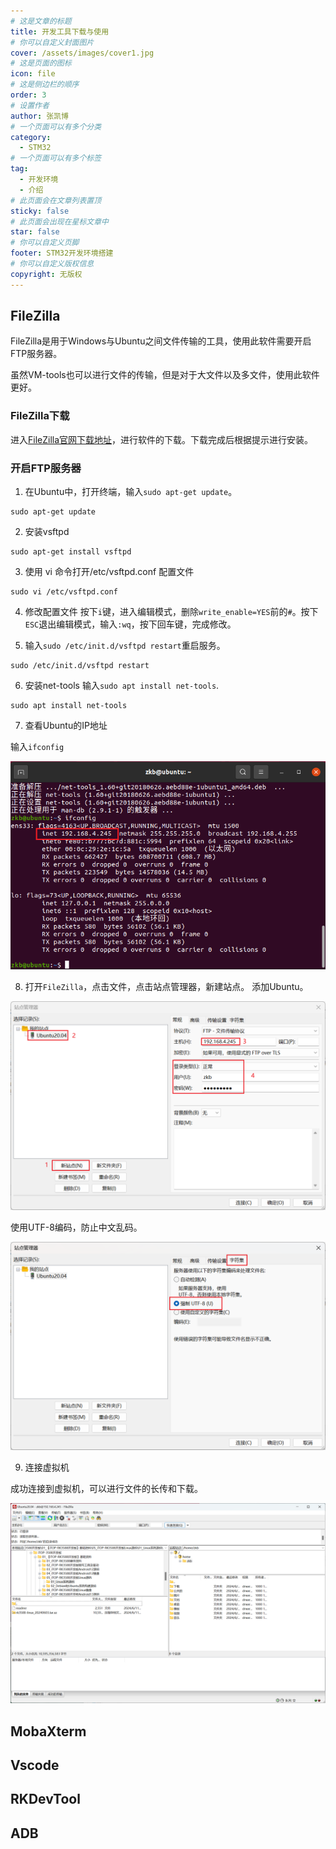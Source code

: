 ```yaml
---
# 这是文章的标题
title: 开发工具下载与使用
# 你可以自定义封面图片
cover: /assets/images/cover1.jpg
# 这是页面的图标
icon: file
# 这是侧边栏的顺序
order: 3
# 设置作者
author: 张凯博
# 一个页面可以有多个分类
category:
  - STM32
# 一个页面可以有多个标签
tag:
  - 开发环境
  - 介绍
# 此页面会在文章列表置顶
sticky: false
# 此页面会出现在星标文章中
star: false
# 你可以自定义页脚
footer: STM32开发环境搭建
# 你可以自定义版权信息
copyright: 无版权
---
```

## FileZilla
FileZilla是用于Windows与Ubuntu之间文件传输的工具，使用此软件需要开启FTP服务器。

虽然VM-tools也可以进行文件的传输，但是对于大文件以及多文件，使用此软件更好。
### FileZilla下载
进入[FileZilla官网下载地址](https://www.filezilla.cn/download/client)，进行软件的下载。下载完成后根据提示进行安装。
### 开启FTP服务器
1. 在Ubuntu中，打开终端，输入`sudo apt-get update`。

```
sudo apt-get update
```

2. 安装vsftpd

```
sudo apt-get install vsftpd 
```

3. 使用 vi 命令打开/etc/vsftpd.conf 配置文件

```
sudo vi /etc/vsftpd.conf 
```

4. 修改配置文件
按下`i`键，进入编辑模式，删除`write_enable=YES`前的`#`。按下`ESC`退出编辑模式，输入`:wq`，按下回车键，完成修改。

5. 输入`sudo /etc/init.d/vsftpd restart`重启服务。

```
sudo /etc/init.d/vsftpd restart
```

6. 安装net-tools
输入`sudo apt install net-tools`.
```
sudo apt install net-tools
```
7. 查看Ubuntu的IP地址

输入`ifconfig`

![ip地址](../picture/开发环境搭建/15.ip地址.png)

8. 打开`FileZilla`，点击文件，点击站点管理器，新建站点。
添加Ubuntu。

![配置站点](../picture/开发环境搭建/16.站点管理器.png)

使用UTF-8编码，防止中文乱码。

![强制UTF-8](../picture/开发环境搭建/17.字符集.png)

9. 连接虚拟机

成功连接到虚拟机，可以进行文件的长传和下载。

![成功连接到虚拟机](../picture/开发环境搭建/18.文件传输连接.png)
## MobaXterm

## Vscode

## RKDevTool

## ADB

